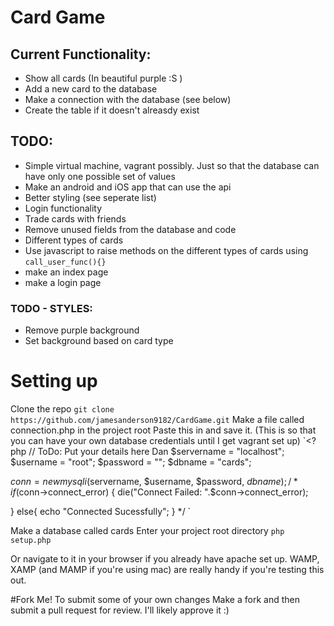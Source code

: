 # Card Game

## Current Functionality: 

* Show all cards (In beautiful purple :S )
* Add a new card to the database
* Make a connection with the database (see below)
* Create the table if it doesn't alreasdy exist 

## TODO: 
* Simple virtual machine, vagrant possibly. Just so that the database can have only one possible set of values
* Make an android and iOS app that can use the api
* Better styling (see seperate list)
* Login functionality
* Trade cards with friends 
* Remove unused fields from the database and code 
* Different types of cards
* Use javascript to raise methods on the different types of cards using ` call_user_func(){} `
* make an index page 
* make a login page 

### TODO - STYLES: 
* Remove purple background
* Set background based on card type

# Setting up 
Clone the repo
`git clone https://github.com/jamesanderson9182/CardGame.git`
Make a file called connection.php in the project root
Paste this in and save it. (This is so that you can have your own database credentials until I get vagrant set up)
`<?php
// ToDo: Put your details here Dan
$servername = "localhost";
$username = "root";
$password = "";
$dbname = "cards";

$conn = new mysqli($servername, $username, $password, $dbname);
/*
if ($conn->connect_error) {
 	die("Connect Failed: ".$conn->connect_error);

 }
 else{
 	echo "Connected Sucessfully";
 }
 */ 
`

Make a database called cards
Enter your project root directory 
`php setup.php`

Or navigate to it in your browser if you already have apache set up. WAMP, XAMP (and MAMP if you're using mac) are really handy if you're testing this out.

#Fork Me!
To submit some of your own changes
Make a fork and then submit a pull request for review. I'll likely approve it :)